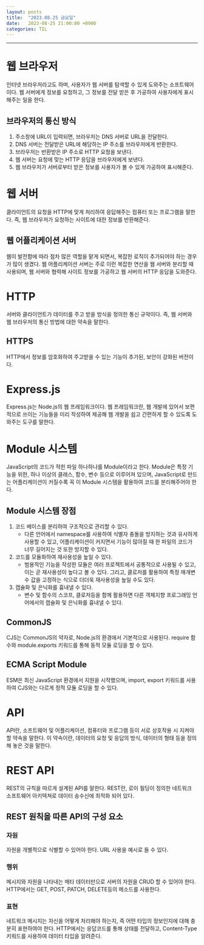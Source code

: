 ```yaml
---
layout: posts
title:  "2023.08.25 금요일"
date:   2023-08-25 21:00:00 +0900
categories: TIL
---
```

---
# 웹 브라우저
인터넷 브라우저라고도 하며, 사용자가 웹 서버를 탐색할 수 있게 도와주는 소프트웨어이다. 웹 서버에게 정보를 요청하고, 그 정보를 전달 받은 후 가공하여 사용자에게 표시해주는 일을 한다.
## 브라우저의 통신 방식
1. 주소창에 URL이 입력되면, 브라우저는 DNS 서버로 URL을 전달한다.
2. DNS 서버는 전달받은 URL에 해당하는 IP 주소를 브라우저에게 반환한다.
3. 브라우저는 반환받은 IP 주소로 HTTP 요청을 보낸다.
4. 웹 서버는 요청에 맞는 HTTP 응답을 브라우저에게 보낸다.
5. 웹 브라우저가 서버로부터 받은 정보를 사용자가 볼 수 있게 가공하여 표시해준다.

# 웹 서버
클라이언트의 요청을 HTTP에 맞게 처리하여 응답해주는 컴퓨터 또는 프로그램을 말한다. 즉, 웹 브라우저가 요청하는 사이트에 대한 정보를 반환해준다.
## 웹 어플리케이션 서버
웹이 발전함에 따라 점차 많은 역할을 맡게 되면서, 복잡한 로직이 추가되어야 하는 경우가 많이 생겼다. 웹 어플리케이션 서버는 주로 이런 복잡한 연산을 웹 서버와 분리할 때 사용되며, 웹 서버와 협력해 사이트 정보를 가공하고 웹 서버의 HTTP 응답을 도와준다.

# HTTP
서버와 클라이언트가 데이터를 주고 받을 방식을 정의한 통신 규악이다. 즉, 웹 서버와 웹 브라우저의 통신 방법에 대한 약속을 말한다.
## HTTPS
HTTP에서 정보를 암호화하여 주고받을 수 있는 기능이 추가된, 보안이 강화된 버전이다.

# Express.js
Express.js는 Node.js의 웹 프레임워크이다. 웹 프레임워크란, 웹 개발에 있어서 보편적으로 쓰이는 기능들을 미리 작성하여 제공해 웹 개발을 쉽고 간편하게 할 수 있도록 도와주는 도구를 말한다.

# Module 시스템
JavaScript의 코드가 적힌 파일 하나하나를 Module이라고 한다. Module은 특정 기능을 위한, 하나 이상의 클래스, 함수, 변수 등으로 이루어져 있으며, JavaScript로 만드는 어플리케이션이 커질수록 꼭 이 Module 시스템을 활용하여 코드를 분리해주어야 한다.
## Module 시스템 장점
1. 코드 베이스를 분리하여 구조적으로 관리할 수 있다.
    - 다른 언어에서 namespace를 사용하여 식별자 충돌을 방지하는 것과 유사하게 사용할 수 있고, 어플리케이션이 커지면서 기능이 많아질 때 한 파일의 코드가 너무 길어지는 것 또한 방지할 수 있다.
2. 코드를 모듈화하여 재사용성을 높일 수 있다.
    - 범용적인 기능을 작성한 모듈은 여러 프로젝트에서 공통적으로 사용될 수 있고, 이는 곧 재사용성이 높다고 볼 수 있다. 그리고, 클로저를 활용하여 특정 매개변수 값을 고정하는 식으로 더더욱 재사용성을 높일 수도 있다.
3. 캡슐화 및 은닉화를 흉내낼 수 있다.
    - 변수 및 함수의 스코프, 클로저등을 함께 활용하면 다른 객체지향 프로그래밍 언어에서의 캡슐화 및 은닉화를 흉내낼 수 있다.
## CommonJS
CJS는 CommonJS의 약자로, Node.js의 환경에서 기본적으로 사용된다. require 함수와 module.exports 키워드를 통해 동적 모듈 로딩을 할 수 있다.
## ECMA Script Module
ESM은 최신 JavaScript 환경에서 지원을 시작했으며, import, export 키워드를 사용하여 CJS와는 다르게 정적 모듈 로딩을 할 수 있다.

# API
API란, 소프트웨어 및 어플리케이션, 컴퓨터와 프로그램 등이 서로 상호작용 시 지켜야 할 약속을 말한다. 이 약속이란, 데이터의 요청 및 응답의 방식, 데이터의 형태 등을 정의해 놓은 것을 말한다.

# REST API
REST의 규칙을 따르게 설계된 API를 말한다. REST란, 로이 필딩이 정의한 네트워크 소프트웨어 아키텍쳐로 데이터 송수신에 최적화 되어 있다.
## REST 원칙을 따른 API의 구성 요소
### 자원
자원을 개별적으로 식별할 수 있어야 한다. URL 사용을 예시로 들 수 있다.
### 행위
메시지와 자원을 나타내는 메타 데이터만으로 서버의 자원을 CRUD 할 수 있어야 한다. HTTP에서는 GET, POST, PATCH, DELETE등의 메소드를 사용한다.
### 표현
네트워크 메시지는 자신을 어떻게 처리해야 하는지, 즉 어떤 타입의 정보인지에 대해 충분히 표현하여야 한다. HTTP에서는 응답코드를 통해 상태를 전달하고, Content-Type 키워드를 사용하여 데이터 타입을 알려준다.